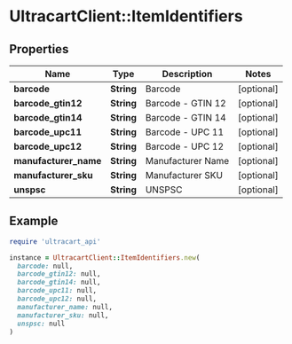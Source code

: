# UltracartClient::ItemIdentifiers

## Properties

| Name | Type | Description | Notes |
| ---- | ---- | ----------- | ----- |
| **barcode** | **String** | Barcode | [optional] |
| **barcode_gtin12** | **String** | Barcode - GTIN 12 | [optional] |
| **barcode_gtin14** | **String** | Barcode - GTIN 14 | [optional] |
| **barcode_upc11** | **String** | Barcode - UPC 11 | [optional] |
| **barcode_upc12** | **String** | Barcode - UPC 12 | [optional] |
| **manufacturer_name** | **String** | Manufacturer Name | [optional] |
| **manufacturer_sku** | **String** | Manufacturer SKU | [optional] |
| **unspsc** | **String** | UNSPSC | [optional] |

## Example

```ruby
require 'ultracart_api'

instance = UltracartClient::ItemIdentifiers.new(
  barcode: null,
  barcode_gtin12: null,
  barcode_gtin14: null,
  barcode_upc11: null,
  barcode_upc12: null,
  manufacturer_name: null,
  manufacturer_sku: null,
  unspsc: null
)
```

